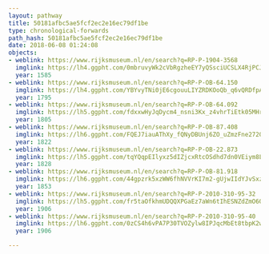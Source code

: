 ```yaml
---
layout: pathway
title: 50181afbc5ae5fcf2ec2e16ec79df1be
type: chronological-forwards
path_hash: 50181afbc5ae5fcf2ec2e16ec79df1be
date: 2018-06-08 01:24:08
objects:
- weblink: https://www.rijksmuseum.nl/en/search?q=RP-P-1904-3568
  imglink: https://lh4.ggpht.com/0mbruvyWk2cVbRgzheEY7yQSsciUCSLX4RjPCJtHjI7qBHjoPooTexUYU8ZWSpulWQT1jVdxU-x1ca52x-rB3YIy4PKs=s200
  year: 1585
- weblink: https://www.rijksmuseum.nl/en/search?q=RP-P-OB-64.150
  imglink: https://lh4.ggpht.com/YBYvyTNi0jE6cgouuLIYZRDKOoQb_q6vQRDfpAUpinkOl_UB7QfAnCjxf2YFJoh_K2fkRTU35W7cT5L9Btn2yLFhYX8=s200
  year: 1795
- weblink: https://www.rijksmuseum.nl/en/search?q=RP-P-OB-64.092
  imglink: https://lh5.ggpht.com/fdxxwHyJqDycm4_nsni3Kx_z4vhrTiEtk05MHrlF4AAOrvdTK5tVliurM5zr6wOGtqO8tF95fVURPsEGf4Ns6GDV3dXL=s200
  year: 1805
- weblink: https://www.rijksmuseum.nl/en/search?q=RP-P-OB-87.408
  imglink: https://lh6.ggpht.com/FQEJ7iauAThXy_fQNyDBUnj6ZO_uZmzFne2720hyFVKWxJW8bs8cTcd60vJfAmRq8qJwq9s5x-B2v_yGljN2hxua0Iwp=s200
  year: 1822
- weblink: https://www.rijksmuseum.nl/en/search?q=RP-P-OB-22.873
  imglink: https://lh5.ggpht.com/tqYQqpEIlyxz5dIZjcxRtcOSdhd7dn0VEiym8LKbYKmKo61FLlodLIpOJZJVE1dNhrzC4kNANdsvnsO3ac6ZEHoy5kY=s200
  year: 1828
- weblink: https://www.rijksmuseum.nl/en/search?q=RP-P-OB-81.918
  imglink: https://lh6.ggpht.com/44gpzrk5xzWW6fhNVVrKI7m2-gUjwIIdYJvSxzskRUnnECrge1zSxnO-lFHqnnxL51X84v_RUMXbQ4Hvt3BzYpoOt2A=s200
  year: 1853
- weblink: https://www.rijksmuseum.nl/en/search?q=RP-P-2010-310-95-32
  imglink: https://lh5.ggpht.com/fr5taOfkhmUDQQXPGaEz7aWn6tIhESNZdZmO6OK3d2A68cmTqh7JMbEMdR0cTFWLcnNaV692qjErrbLdiAhKOR34SQ=s200
  year: 1906
- weblink: https://www.rijksmuseum.nl/en/search?q=RP-P-2010-310-95-40
  imglink: https://lh6.ggpht.com/0zCS4h6vPA7P30TVOZylw8IPJqcMbEt8tbpK2wTqZBcYxmGheN1_VUY12ktShin7GqiVp7Yzi9ui68nu3WGa-kOIIDo=s200
  year: 1906

---
```

